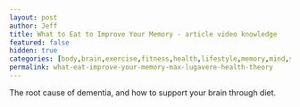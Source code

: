 ```yaml
---
layout: post
author: Jeff
title: What to Eat to Improve Your Memory - article video knowledge
featured: false
hidden: true
categories: [body,brain,exercise,fitness,health,lifestyle,memory,mind,self,self-development,article,self-development,improve,knowledge,video]
permalink: what-eat-improve-your-memory-max-lugavere-health-theory
---
```

The root cause of dementia, and how to support your brain through diet.
